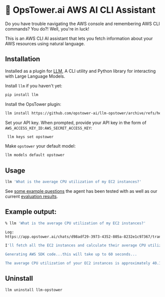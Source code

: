 # 🗼 OpsTower.ai AWS AI CLI Assistant

Do you have trouble navigating the AWS console and remembering AWS CLI commands? You do?! Well, you're in luck!

This is an AWS CLI AI assistant that lets you fetch information about your AWS resources using natural language.

## Installation

Installed as a plugin for [LLM](https://llm.datasette.io/), A CLI utility and Python library for interacting with Large Language Models.

Install `llm` if you haven't yet:

```bash
pip install llm
```

Install the OpsTower plugin:

```bash
llm install https://github.com/opstower-ai/llm-opstower/archive/refs/heads/main.zip
```

Set your API key.
When prompted, provide your API key in the form of `AWS_ACCESS_KEY_ID:AWS_SECRET_ACCESS_KEY`:

```bash
 llm keys set opstower
```

Make `opstower` your default model:

```bash
llm models default opstower
```

## Usage

```bash
llm 'What is the average CPU utilization of my EC2 instances?'
```

See [some example questions](https://gist.github.com/itsderek23/300fb4184c10895f82a9b9eb62fabd60) the agent has been tested with as well as our current [evaluation results](https://www.opstower.ai/2023-evaluating-ai-agents/).

## Example output:

```bash
% llm 'What is the average CPU utilization of my EC2 instances?'

Log:
https://app.opstower.ai/chats/d98adf29-3973-4352-805a-8232e1c97367/transcript

I'll fetch all the EC2 instances and calculate their average CPU utilization.

Generating AWS SDK code...this will take up to 60 seconds...

The average CPU utilization of your EC2 instances is approximately 40.12%.
```

## Uninstall

```bash
llm uninstall llm-opstower
```

